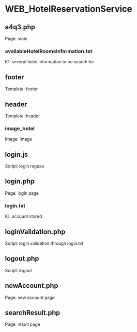 # WEB_HotelReservationService

## a4q3.php
Page: main
### availableHotelRoomsInformation.txt
IO: several hotel information to be search for
## footer
Template: footer
## header
Template: header
### image_hotel
Image: image
## login.js
Script: login regexp
## login.php
Page: login page
### login.txt
IO: account stored
## loginValidation.php
Script: login validation through login.txt
## logout.php
Script: logout
## newAccount.php
Page: new account page
## searchResult.php
Page: result page

